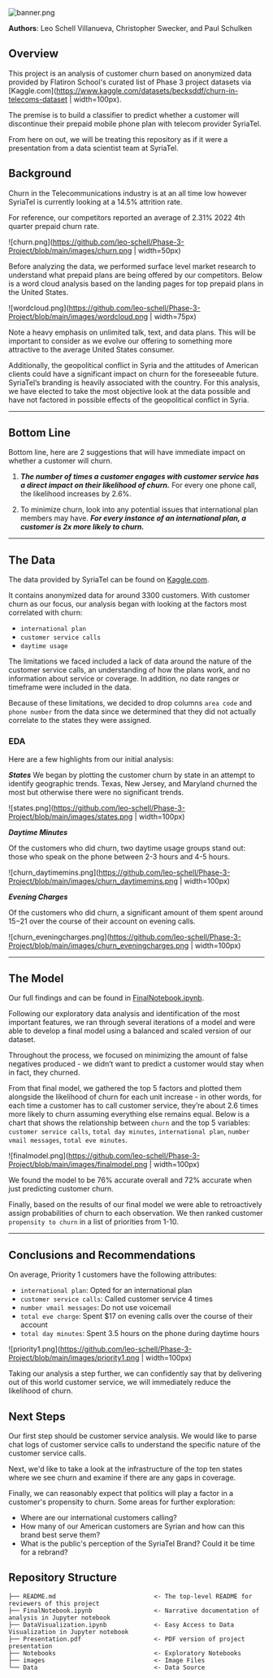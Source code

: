 ![banner.png](https://github.com/leo-schell/Phase-3-Project/blob/main/images/banner.png)

**Authors**: Leo Schell Villanueva, Christopher Swecker, and Paul Schulken

## Overview

This project is an analysis of customer churn based on anonymized data provided by Flatiron School's curated list of Phase 3 project datasets via [Kaggle.com](https://www.kaggle.com/datasets/becksddf/churn-in-telecoms-dataset | width=100px).

The premise is to build a classifier to predict whether a customer will discontinue their prepaid mobile phone plan with telecom provider SyriaTel.

From here on out, we will be treating this repository as if it were a presentation from a data scientist team at SyriaTel.


## Background

Churn in the Telecommunications industry is at an all time low however SyriaTel is currently looking at a 14.5% attrition rate.

For reference, our competitors reported an average of 2.31% 2022 4th quarter prepaid churn rate.

![churn.png](https://github.com/leo-schell/Phase-3-Project/blob/main/images/churn.png | width=50px)

Before analyzing the data, we performed surface level market research to understand what prepaid plans are being offered by our competitors. Below is a word cloud analysis based on the landing pages for top prepaid plans in the United States. 

![wordcloud.png](https://github.com/leo-schell/Phase-3-Project/blob/main/images/wordcloud.png | width=75px)

Note a heavy emphasis on unlimited talk, text, and data plans. This will be important to consider as we evolve our offering to something more attractive to the average United States consumer.

Additionally, the geopolitical conflict in Syria and the attitudes of American clients could have a significant impact on churn for the foreseeable future. SyriaTel’s branding is heavily associated with the country. For this analysis, we have elected to take the most objective look at the data possible and have not factored in possible effects of the geopolitical conflict in Syria.


***

## Bottom Line

Bottom line, here are 2 suggestions that will have immediate impact on whether a customer will churn.

1. ***The number of times a customer engages with customer service has a direct impact on their likelihood of churn.*** For every one phone call, the likelihood increases by 2.6%.

2. To minimize churn, look into any potential issues that international plan members may have. ***For every instance of an international plan, a customer is 2x more likely to churn.***

***

## The Data
     
The data provided by SyriaTel can be found on [Kaggle.com](https://www.kaggle.com/datasets/becksddf/churn-in-telecoms-dataset).

It contains anonymized data for around 3300 customers. With customer churn as our focus, our analysis began with looking at the factors most correlated with churn:
- `international plan`
- `customer service calls`
- `daytime usage`

The limitations we faced included a lack of data around the nature of the customer service calls, an understanding of how the plans work, and no information about service or coverage. In addition, no date ranges or timeframe were included in the data.

Because of these limitations, we decided to drop columns `area code` and `phone number` from the data since we determined that they did not actually correlate to the states they were assigned.

### EDA

Here are a few highlights from our initial analysis:

***States***
We began by plotting the customer churn by state in an attempt to identify geographic trends. Texas, New Jersey, and Maryland churned the most but otherwise there were no significant trends.

![states.png](https://github.com/leo-schell/Phase-3-Project/blob/main/images/states.png | width=100px)

***Daytime Minutes***

Of the customers who did churn, two daytime usage groups stand out: those who speak on the phone between 2-3 hours and 4-5 hours. 

![churn_daytimemins.png](https://github.com/leo-schell/Phase-3-Project/blob/main/images/churn_daytimemins.png | width=100px)

***Evening Charges***

Of the customers who did churn, a significant amount of them spent around $15-$21 over the course of their account on evening calls.

![churn_eveningcharges.png](https://github.com/leo-schell/Phase-3-Project/blob/main/images/churn_eveningcharges.png | width=100px)


***


## The Model

Our full findings and  can be found in [FinalNotebook.ipynb](./FinalNotebook.ipynb).

Following our exploratory data analysis and identification of the most important features, we ran through several iterations of a model and were able to develop a final model using a balanced and scaled version of our dataset.

Throughout the process, we focused on minimizing the amount of false negatives produced - we didn’t want to predict a customer would stay when in fact, they churned.

From that final model, we gathered the top 5 factors and plotted them alongside the likelihood of churn for each unit increase - in other words, for each time a customer has to call customer service, they’re about 2.6 times more likely to churn assuming everything else remains equal. Below is a chart that shows the relationship between `churn` and the top 5 variables: `customer service calls`, `total day minutes`, `international plan`, `number vmail messages`, `total eve minutes`.

![finalmodel.png](https://github.com/leo-schell/Phase-3-Project/blob/main/images/finalmodel.png | width=100px)

We found the model to be 76% accurate overall and 72% accurate when just predicting customer churn.

Finally, based on the results of our final model we were able to retroactively assign probabilities of churn to each observation. We then ranked customer `propensity to churn` in a list of priorities from 1-10.


***


## Conclusions and Recommendations


On average, Priority 1 customers have the following attributes:
- `international plan`: Opted for an international plan
- `customer service calls`: Called customer service 4 times
- `number vmail messages`:  Do not use voicemail
- `total eve charge`: Spent $17 on evening calls over the course of their account
- `total day minutes`: Spent 3.5 hours on the phone during daytime hours

![priority1.png](https://github.com/leo-schell/Phase-3-Project/blob/main/images/priority1.png | width=100px)

Taking our analysis a step further, we can confidently say that by delivering out of this world customer service, we will immediately reduce the likelihood of churn.

## Next Steps

Our first step should be customer service analysis. We would like to parse chat logs of customer service calls to understand the specific nature of the customer service calls. 

Next, we'd like to take a look at the infrastructure of the top ten states where we see churn and examine if there are any gaps in coverage.

Finally, we can reasonably expect that politics will play a factor in a customer's propensity to churn. Some areas for further exploration: 
- Where are our international customers calling?
- How many of our American customers are Syrian and how can this brand best serve them?
- What is the public's perception of the SyriaTel Brand? Could it be time for a rebrand?


## Repository Structure


```
├── README.md                           <- The top-level README for reviewers of this project
├── FinalNotebook.ipynb                 <- Narrative documentation of analysis in Jupyter notebook
├── DataVisualization.ipynb             <- Easy Access to Data Visualization in Jupyter notebook
├── Presentation.pdf                    <- PDF version of project presentation
├── Notebooks                           <- Exploratory Notebooks
├── images                              <- Image Files
└── Data                                <- Data Source
```
